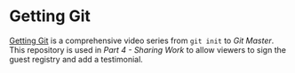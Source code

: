 # Getting Git
[Getting Git](https://gettiggit.com) is a comprehensive video series from `git init` to *Git Master*. This repository is used in *Part 4 - Sharing Work* to allow viewers to sign the guest registry and add a testimonial.
